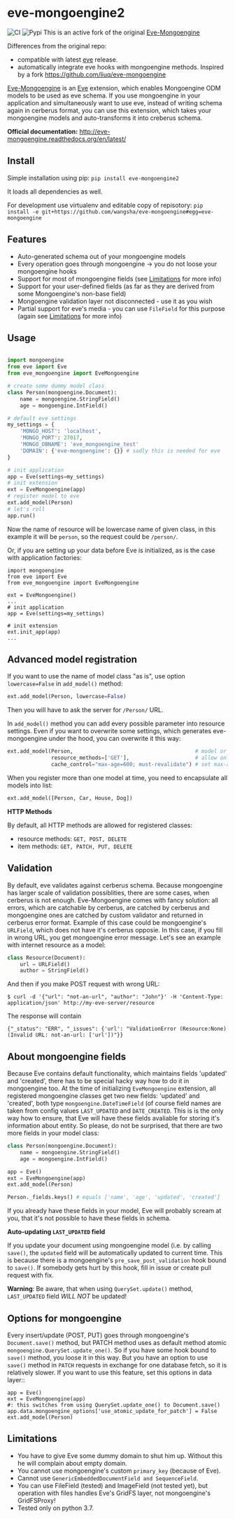 eve-mongoengine2
=====================

![CI](https://github.com/wangsha/eve-mongoengine/workflows/CI/badge.svg)
![Pypi](https://img.shields.io/pypi/v/eve.svg)
This is an active fork of the original [Eve-Mongoengine](https://github.com/MongoEngine/eve-mongoengine)

Differences from the original repo:
* compatible with latest [eve](https://github.com/pyeve/eve) release.
* automatically integrate eve hooks with mongoengine methods. Inspired by a fork https://github.com/liuq/eve-mongoengine

[Eve-Mongoengine](http://eve-mongoengine.readthedocs.org/en/latest/) is an
[Eve](https://github.com/pyeve/eve) extension, which enables
Mongoengine ODM models to be used as eve schema. If you use mongoengine
in your application and simultaneously want to use eve, instead of writing schema
again in cerberus format, you can use this extension, which takes your mongoengine
models and auto-transforms it into creberus schema.

**Official documentation:** http://eve-mongoengine.readthedocs.org/en/latest/

Install
-------
Simple installation using pip:
`pip install eve-mongoengine2`

It loads all dependencies as well.

For development use virtualenv and editable copy of repisotory:
`pip install -e git+https://github.com/wangsha/eve-mongoengine#egg=eve-mongoengine`

Features
--------
* Auto-generated schema out of your mongoengine models
* Every operation goes through mongoengine -> you do not loose your mongoengine hooks
* Support for most of mongoengine fields (see [Limitations](#limitations) for more info)
* Support for your user-defined fields (as far as they are derived from some Mongoengine's non-base field)
* Mongoengine validation layer not disconnected - use it as you wish
* Partial support for eve's media - you can use ``FileField`` for this purpose (again see [Limitations](#limitations) for more info)

Usage
-----
```python

import mongoengine
from eve import Eve
from eve_mongoengine import EveMongoengine

# create some dummy model class
class Person(mongoengine.Document):
    name = mongoengine.StringField()
    age = mongoengine.IntField()

# default eve settings
my_settings = {
    'MONGO_HOST': 'localhost',
    'MONGO_PORT': 27017,
    'MONGO_DBNAME': 'eve_mongoengine_test'
    'DOMAIN': {'eve-mongoengine': {}} # sadly this is needed for eve
}

# init application
app = Eve(settings=my_settings)
# init extension
ext = EveMongoengine(app)
# register model to eve
ext.add_model(Person)
# let's roll
app.run()
```
Now the name of resource will be lowercase name of given class, in this example it will be
`person`, so the request could be `/person/`.

Or, if you are setting up your data before Eve is initialized, as is the case with application factories: 

```
import mongoengine
from eve import Eve
from eve_mongoengine import EveMongoengine

ext = EveMongoengine()
...
# init application
app = Eve(settings=my_settings)

# init extension
ext.init_app(app)
...
```

Advanced model registration
---------------------------
If you want to use the name of model class "as is", use option `lowercase=False` in `add_model()` method:
```python
ext.add_model(Person, lowercase=False)
```
Then you will have to ask the server for `/Person/` URL.

In `add_model()` method you can add every possible parameter into resource settings.
Even if you want to overwrite some settings, which generates eve-mongoengine under the hood,
you can overwrite it this way:
```python
ext.add_model(Person,                                       # model or models
              resource_methods=['GET'],                     # allow only GET
              cache_control="max-age=600; must-revalidate") # set max-age
```
When you register more than one model at time, you need to encapsulate all models into list:
```python
ext.add_model([Person, Car, House, Dog])
```

**HTTP Methods**

By default, all HTTP methods are allowed for registered classes:
* resource methods: `GET, POST, DELETE`
* item methods: `GET, PATCH, PUT, DELETE`


Validation
----------
By default, eve validates against cerberus schema. Because mongoengine has larger scale
of validation possiblities, there are some cases, when cerberus is not enough. Eve-Mongoengine
comes with fancy solution: all errors, which are catchable by cerberus, are catched by cerberus
and mongoengine ones are catched by custom validator and returned in cerberus error format.
Example of this case could be mongoengine's `URLField`, which does not have it's cerberus
opposie. In this case, if you fill in wrong URL, you get mongoengine error message. Let's see
an example with internet resource as a model:
```python
class Resource(Document):
    url = URLField()
    author = StringField()
```
And then if you make POST request with wrong URL:
```
$ curl -d '{"url": "not-an-url", "author": "John"}' -H 'Content-Type: application/json' http://my-eve-server/resource
```
The response will contain
```
{"_status": "ERR", "_issues": {'url': "ValidationError (Resource:None) (Invalid URL: not-an-url: ['url'])"}}
```

About mongoengine fields
------------------------
Because Eve contains default functionality, which maintains fields 'updated' and 'created',
there has to be special hacky way how to do it in mongoengine too. At the time of initializing
`EveMongoengine` extension, all registered mongoengine classes get two new fields: 'updated'
and 'created', both type `mongoengine.DateTimeField` (of course field names are taken from config
values `LAST_UPDATED` and `DATE_CREATED`. This is is the only way how to ensure, that
Eve will have these fields avaliable for storing it's information about entity.
So please, do not be surprised, that there are two more fields in your model class:
```python
class Person(mongoengine.Document):
    name = mongoengine.StringField()
    age = mongoengine.IntField()

app = Eve()
ext = EveMongoengine(app)
ext.add_model(Person)

Person._fields.keys() # equals ['name', 'age', 'updated', 'created']
```
If you already have these fields in your model, Eve will probably scream at you, that it's not
possible to have these fields in schema.

**Auto-updating `LAST_UPDATED` field**

If you update your document using mongoengine model (i.e. by calling `save()`, the `updated` field
will be automatically updated to current time. This is because there is a mongoengine's
`pre_save_post_validation` hook bound to `save()`. If somebody gets hurt by this hook, fill in
issue or create pull request with fix.

**Warning**: Be aware, that when using `QuerySet.update()` method, `LAST_UPDATED` field *WILL NOT*
be updated!


Options for mongoengine
-----------------------
Every insert/update (POST, PUT) goes through mongoengine's `Document.save()` method,
but PATCH method uses as default method atomic `mongoengine.QuerySet.update_one()`.
So if you have some hook bound to `save()` method, you loose it in this way.
But you have an option to use `save()` method in `PATCH` requests in exchange
for one database fetch, so it is relatively slower. If you want to use this feature,
set this options in data layer::

    app = Eve()
    ext = EveMongoengine(app)
    #: this switches from using QuerySet.update_one() to Document.save()
    app.data.mongoengine_options['use_atomic_update_for_patch'] = False
    ext.add_model(Person)


Limitations
-----------

* You have to give Eve some dummy domain to shut him up. Without this he
  will complain about empty domain.
* You cannot use mongoengine's custom `primary_key` (because of Eve).
* Cannot use `GenericEmbeddedDocumentField and SequenceField`.
* You can use FileField (tested) and ImageField (not tested yet), but
  operation with files handles Eve's GridFS layer, not mongoengine's
  GridFSProxy!
* Tested only on python 3.7.

